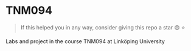 # TNM094
> If this helped you in any way, consider giving this repo a star 😄 ⭐️

Labs and project in the course TNM094 at Linköping University

